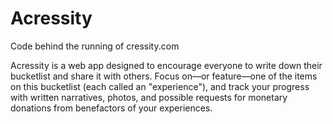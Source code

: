 Acressity
=========

Code behind the running of cressity.com

Acressity is a web app designed to encourage everyone to write down their bucketlist and share it with others. Focus on&#8212;or feature&#8212;one of the items on this bucketlist (each called an "experience"), and track your progress with written narratives, photos, and possible requests for monetary donations from benefactors of your experiences.
